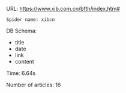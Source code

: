 URL: https://www.xib.com.cn/bfth/index.htm#

    Spider name: xibcn

DB Schema:
- title
- date
- link
- content

Time: 6.64s

Number of articles: 16


